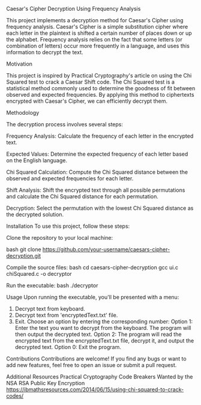 
Caesar's Cipher Decryption Using Frequency Analysis

This project implements a decryption method for Caesar's Cipher using frequency analysis. Caesar's Cipher is a simple substitution cipher where each letter in the plaintext is shifted a certain number of places down or up the alphabet. Frequency analysis relies on the fact that some letters (or combination of letters) occur more frequently in a language, and uses this information to decrypt the text.

Motivation

This project is inspired by Practical Cryptography's article on using the Chi Squared test to crack a Caesar Shift code. The Chi Squared test is a statistical method commonly used to determine the goodness of fit between observed and expected frequencies. By applying this method to ciphertexts encrypted with Caesar's Cipher, we can efficiently decrypt them.

Methodology

The decryption process involves several steps:

Frequency Analysis: Calculate the frequency of each letter in the encrypted text.

Expected Values: Determine the expected frequency of each letter based on the English language.

Chi Squared Calculation: Compute the Chi Squared distance between the observed and expected frequencies for each letter.

Shift Analysis: Shift the encrypted text through all possible permutations and calculate the Chi Squared distance for each permutation.

Decryption: Select the permutation with the lowest Chi Squared distance as the decrypted solution.

Installation
To use this project, follow these steps:

Clone the repository to your local machine:

bash
git clone https://github.com/your-username/caesars-cipher-decryption.git

Compile the source files:
bash
cd caesars-cipher-decryption
gcc ui.c chiSquared.c -o decryptor

Run the executable:
bash
./decryptor

Usage
Upon running the executable, you'll be presented with a menu:
1. Decrypt text from keyboard.
2. Decrypt text from 'encryptedText.txt' file.
0. Exit.
Choose an option by entering the corresponding number:
Option 1: Enter the text you want to decrypt from the keyboard. The program will then output the decrypted text.
Option 2: The program will read the encrypted text from the encryptedText.txt file, decrypt it, and output the decrypted text.
Option 0: Exit the program.

Contributions
Contributions are welcome! If you find any bugs or want to add new features, feel free to open an issue or submit a pull request.



Additional Resources
Practical Cryptography
Code Breakers Wanted by the NSA
RSA Public Key Encryption
https://ibmathsresources.com/2014/06/15/using-chi-squared-to-crack-codes/
